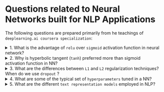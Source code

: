# Questions related to Neural Networks built for NLP Applications

The following questions are prepared primarily from he teachings of `deeplearning.ai coursera specialization`:

<details> <summary>1. What is the advantage of <code>relu</code> over <code>sigmoid</code> activation function in neural network?</summary>
<br>
Ans: Relu can help in faster gradient descent compared to sigmoid. Relu does NOT have the expensive **exponential function** to compute like that of sigmoid
Also, gradient of sigmoid is atmost 0.25. So if there are many layers in NN, you will multiply these gradients, and the product of many smaller than 1 values goes to zero very quickly (vanishing gradient). <br>   
<br>

**Some facts:** <br> 
![](./docs/sigmoid.png) <br>
![](./docs/relu.png) <br>
- sigmoid value ranges from `0 to 1` (when x tends to minus infinity, denominator becomes too huge, hence value will be close to 0) <br>
- As x increases, sigmoid(x) tends to 1 and derivative of sigmoid(x) tends to 0 (the gradient of sigmoids becomes increasingly small as the absolute value of x increases.) <br>
![](./docs/first_derivative_of_sigmoid(1).png) <br>
![](./docs/first_derivative_of_sigmoid(2).png) <br>
 
- relu value ranges from 0 to no upper limit! <br>
- gradient of relu is always a constant (because derivative of x over x is 1). Hence multiplying gradients will not explode it. The constant gradient of ReLUs results in faster learning. <br>
- But dying relu is a problem. if too many activations get below zero then most of the units(neurons) in network with Relu will simply output zero, in other words, die and thereby prohibiting learning.(This can be handled, to some extent, by using Leaky-Relu instead.) <br>
P.S
<br>

- Refer [here](https://stats.stackexchange.com/questions/126238/what-are-the-advantages-of-relu-over-sigmoid-function-in-deep-neural-networks) for detailed discussion
- (to create math equations like above use [this link](http://mathurl.com/)) 
 
 ![\Large x=\frac{-b\pm\sqrt{b^2-4ac}}{2a}](https://latex.codecogs.com/svg.latex?x%3D%5Cfrac%7B-b%5Cpm%5Csqrt%7Bb%5E2-4ac%7D%7D%7B2a%7D)
 
</details>

<details> <summary>2. Why is hyperbolic tangent (<code>tanh</code>) preferred more than sigmoid activation function in NN? </summary>
<br>
 
 ![sigmoid-vs-tanh](https://i.stack.imgur.com/o0JA0.png) <br>
 
 - tanh function has larger derivatives and this (somehow?) helps in minimizing cost function faster <br>
 - the outputs using tanh centre around 0 rather than sigmoid's 0.5, and this "makes learning for the next layer a little bit easier". <br>
 
 reference [here](https://stats.stackexchange.com/questions/330559/why-is-tanh-almost-always-better-than-sigmoid-as-an-activation-function)
 </details>

 
 <details> <summary>3. What are the differences between <code>L1</code> and <code>L2</code> regularization techniques? When do we use <code>dropout</code> ?</summary>
<br>
 - All 3 techiques lead to simpler NNs. Hence, more `generalizable` <br>
 - `cost_function` = `Loss` + `Regularization` <br>
 - Regularization: <br>
 `L2` (Ridge) Regularization: <br>
 
 ![](https://cdn.analyticsvidhya.com/wp-content/uploads/2018/04/Screen-Shot-2018-04-04-at-1.59.54-AM.png) <br>
 `L1` (Lasso) Regularization: <br>
 
 ![](https://cdn.analyticsvidhya.com/wp-content/uploads/2018/04/Screen-Shot-2018-04-04-at-1.59.57-AM.png) <br>
 
> From a practical standpoint, L1 tends to shrink coefficients to zero whereas L2 tends to shrink coefficients evenly. L1 is therefore useful for **feature selection**, as we can drop any variables associated with coefficients that go to zero. L2, on the other hand, is useful when you have collinear/codependent features. (An example pair of codependent features is `gender` and `ispregnant` since only females can be `ispregnant`.)

 <br>
 
> `Dropout` also simplifies NNs and is the most frequently used regularization technique in the field of deep learning (because it yields better results)
<br>
 
> The probability of choosing how many nodes should be dropped is the hyperparameter of the dropout function.
 
Sources: <br> 
- https://explained.ai/regularization/L1vsL2.html <br>
- https://www.analyticsvidhya.com/blog/2018/04/fundamentals-deep-learning-regularization-techniques/
 
 
 </details>
 
 <details> <summary>4. What are some of the typical set of <code>hyperparameters</code> tuned in a NN?</summary>
 
 - #hidden layers
 - #hidden units in each layer
 - #iterations (or epoch size)
 - #mini-batch size
 - choice of activation fn (e.g.: relu, tanh, etc.,)
 - choice of optimizer (e.g.: sgd, asgd, rmsprop,momentum, adam, etc.,)
 - learning rate
 - choice of regularization techniques
 
 </details>
 
 <details> <summary>5. What are the different <code>text representation models</code> employed in NLP?</summary>
 
Source: 
 - A Comprehensive Survey on Word Representation Models: From Classical to State-Of-The-Art Word Representation Language Models https://arxiv.org/pdf/2010.15036v1.pdf <br>
 - Evolution of Transfer Learning in Natural Language Processing Paper: https://arxiv.org/pdf/1910.07370.pdf

 </details>
